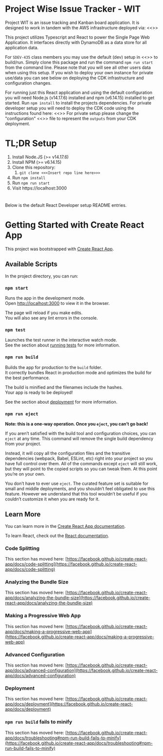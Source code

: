 # Project Wise Issue Tracker - WIT

Project WIT is an issue tracking and Kanban board application. 
It is designed to work in tandem with the AWS infrastructure deployed via: <<<INSERT CDK LINK>>>

This project utilizes Typescript and React to power the Single Page Web Application. It interfaces directly with DynamoDB as a data store for all application data. 

For ```SDEV-435``` class members you may use the default (dev) setup in <<<Insert Config File>>> to build/run. Simply clone this package and run the command ```npm run start``` from the command line. Please note that you will see all other users data when using this setup. If you wish to deploy your own instance for private use/data you can see below on deploying the CDK infrastructure and configuration changes. 

For running just this React application and using the default configuration you will need Node.js (v14.17.6) installed and npm (v6.14.15) installed to get started. Run ```npm install``` to install the projects dependencies.
For private developer setup you will need to deploy the CDK code using the instructions found here: <<<INSERT CDK README LINK>>>
For private setup please change the "configuration" <<<INSERT CONFIG FILE HERE>>> file to represent the ```outputs``` from your CDK deployment.  

# TL;DR Setup
1. Install Node.JS (>= v14.17.6)
2. Install NPM (>= v6.14.15)
3. Clone this repository:
   1. ```git clone <<<Insert repo line here>>>```
4. Run ```npm install```
5. Run ```npm run start```
6. Visit https://localhost:3000 

# 
Below is the default React Developer setup README entries. 

# Getting Started with Create React App

This project was bootstrapped with [Create React App](https://github.com/facebook/create-react-app).

## Available Scripts

In the project directory, you can run:

### `npm start`

Runs the app in the development mode.\
Open [http://localhost:3000](http://localhost:3000) to view it in the browser.

The page will reload if you make edits.\
You will also see any lint errors in the console.

### `npm test`

Launches the test runner in the interactive watch mode.\
See the section about [running tests](https://facebook.github.io/create-react-app/docs/running-tests) for more information.

### `npm run build`

Builds the app for production to the `build` folder.\
It correctly bundles React in production mode and optimizes the build for the best performance.

The build is minified and the filenames include the hashes.\
Your app is ready to be deployed!

See the section about [deployment](https://facebook.github.io/create-react-app/docs/deployment) for more information.

### `npm run eject`

**Note: this is a one-way operation. Once you `eject`, you can’t go back!**

If you aren’t satisfied with the build tool and configuration choices, you can `eject` at any time. This command will remove the single build dependency from your project.

Instead, it will copy all the configuration files and the transitive dependencies (webpack, Babel, ESLint, etc) right into your project so you have full control over them. All of the commands except `eject` will still work, but they will point to the copied scripts so you can tweak them. At this point you’re on your own.

You don’t have to ever use `eject`. The curated feature set is suitable for small and middle deployments, and you shouldn’t feel obligated to use this feature. However we understand that this tool wouldn’t be useful if you couldn’t customize it when you are ready for it.

## Learn More

You can learn more in the [Create React App documentation](https://facebook.github.io/create-react-app/docs/getting-started).

To learn React, check out the [React documentation](https://reactjs.org/).

### Code Splitting

This section has moved here: [https://facebook.github.io/create-react-app/docs/code-splitting](https://facebook.github.io/create-react-app/docs/code-splitting)

### Analyzing the Bundle Size

This section has moved here: [https://facebook.github.io/create-react-app/docs/analyzing-the-bundle-size](https://facebook.github.io/create-react-app/docs/analyzing-the-bundle-size)

### Making a Progressive Web App

This section has moved here: [https://facebook.github.io/create-react-app/docs/making-a-progressive-web-app](https://facebook.github.io/create-react-app/docs/making-a-progressive-web-app)

### Advanced Configuration

This section has moved here: [https://facebook.github.io/create-react-app/docs/advanced-configuration](https://facebook.github.io/create-react-app/docs/advanced-configuration)

### Deployment

This section has moved here: [https://facebook.github.io/create-react-app/docs/deployment](https://facebook.github.io/create-react-app/docs/deployment)

### `npm run build` fails to minify

This section has moved here: [https://facebook.github.io/create-react-app/docs/troubleshooting#npm-run-build-fails-to-minify](https://facebook.github.io/create-react-app/docs/troubleshooting#npm-run-build-fails-to-minify)
